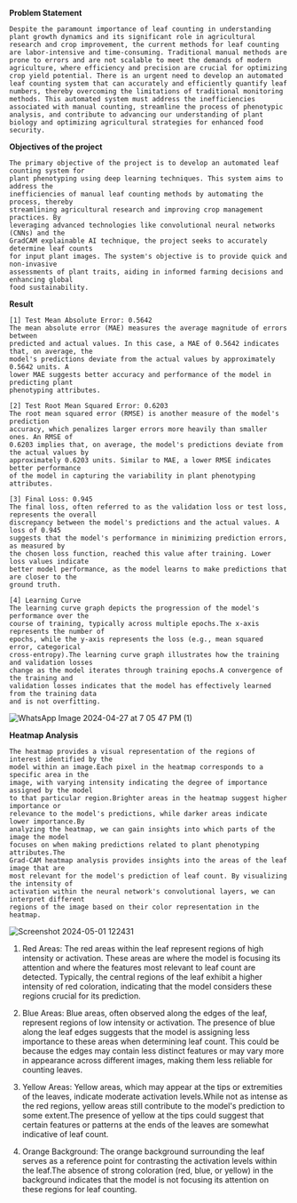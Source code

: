 **Problem Statement**

	Despite the paramount importance of leaf counting in understanding plant growth dynamics and its significant role in agricultural research and crop improvement, the current methods for leaf counting are labor-intensive and time-consuming. Traditional manual methods are prone to errors and are not scalable to meet the demands of modern agriculture, where efficiency and precision are crucial for optimizing crop yield potential. There is an urgent need to develop an automated leaf counting system that can accurately and efficiently quantify leaf numbers, thereby overcoming the limitations of traditional monitoring methods. This automated system must address the inefficiencies associated with manual counting, streamline the process of phenotypic analysis, and contribute to advancing our understanding of plant biology and optimizing agricultural strategies for enhanced food security.


**Objectives of the project**

	The primary objective of the project is to develop an automated leaf counting system for
	plant phenotyping using deep learning techniques. This system aims to address the
	inefficiencies of manual leaf counting methods by automating the process, thereby
	streamlining agricultural research and improving crop management practices. By
	leveraging advanced technologies like convolutional neural networks (CNNs) and the
	GradCAM explainable AI technique, the project seeks to accurately determine leaf counts
	for input plant images. The system's objective is to provide quick and non-invasive
	assessments of plant traits, aiding in informed farming decisions and enhancing global
	food sustainability.

**Result**

	[1] Test Mean Absolute Error: 0.5642
	The mean absolute error (MAE) measures the average magnitude of errors between
	predicted and actual values. In this case, a MAE of 0.5642 indicates that, on average, the
	model's predictions deviate from the actual values by approximately 0.5642 units. A
	lower MAE suggests better accuracy and performance of the model in predicting plant
	phenotyping attributes.
	
	[2] Test Root Mean Squared Error: 0.6203
	The root mean squared error (RMSE) is another measure of the model's prediction
	accuracy, which penalizes larger errors more heavily than smaller ones. An RMSE of
	0.6203 implies that, on average, the model's predictions deviate from the actual values by
	approximately 0.6203 units. Similar to MAE, a lower RMSE indicates better performance
	of the model in capturing the variability in plant phenotyping attributes.
	
	[3] Final Loss: 0.945
	The final loss, often referred to as the validation loss or test loss, represents the overall
	discrepancy between the model's predictions and the actual values. A loss of 0.945
	suggests that the model's performance in minimizing prediction errors, as measured by
	the chosen loss function, reached this value after training. Lower loss values indicate
	better model performance, as the model learns to make predictions that are closer to the
	ground truth.
	
	[4] Learning Curve
	The learning curve graph depicts the progression of the model's performance over the
	course of training, typically across multiple epochs.The x-axis represents the number of
	epochs, while the y-axis represents the loss (e.g., mean squared error, categorical
	cross-entropy).The learning curve graph illustrates how the training and validation losses
	change as the model iterates through training epochs.A convergence of the training and
	validation losses indicates that the model has effectively learned from the training data
	and is not overfitting.

![WhatsApp Image 2024-04-27 at 7 05 47 PM (1)](https://github.com/VishalPatil80/MP_GRP_28/assets/168839338/92e66f81-149e-41e4-81fc-a03b706724fe)

**Heatmap Analysis**

	The heatmap provides a visual representation of the regions of interest identified by the
	model within an image.Each pixel in the heatmap corresponds to a specific area in the
	image, with varying intensity indicating the degree of importance assigned by the model
	to that particular region.Brighter areas in the heatmap suggest higher importance or
	relevance to the model's predictions, while darker areas indicate lower importance.By
	analyzing the heatmap, we can gain insights into which parts of the image the model
	focuses on when making predictions related to plant phenotyping attributes.The
	Grad-CAM heatmap analysis provides insights into the areas of the leaf image that are
	most relevant for the model's prediction of leaf count. By visualizing the intensity of
	activation within the neural network's convolutional layers, we can interpret different
	regions of the image based on their color representation in the heatmap.


![Screenshot 2024-05-01 122431](https://github.com/VishalPatil80/MP_GRP_28/assets/168839338/8a02abeb-e6f0-42a3-ba10-8ebbedcc51e6)


1. Red Areas:
	The red areas within the leaf represent regions of high intensity or activation. These areas
	are where the model is focusing its attention and where the features most relevant to leaf
	count are detected.
	Typically, the central regions of the leaf exhibit a higher intensity of red coloration,
	indicating that the model considers these regions crucial for its prediction.

2. Blue Areas:
	Blue areas, often observed along the edges of the leaf, represent regions of low intensity
	or activation.
	The presence of blue along the leaf edges suggests that the model is assigning less
	importance to these areas when determining leaf count.
	This could be because the edges may contain less distinct features or may vary more in
	appearance across different images, making them less reliable for counting leaves.

4. Yellow Areas:
	Yellow areas, which may appear at the tips or extremities of the leaves, indicate moderate
	activation levels.While not as intense as the red regions, yellow areas still contribute to
	the model's prediction to some extent.The presence of yellow at the tips could suggest
	that certain features or patterns at the ends of the leaves are somewhat indicative of leaf
	count.

5. Orange Background:
	The orange background surrounding the leaf serves as a reference point for contrasting
	the activation levels within the leaf.The absence of strong coloration (red, blue, or
	yellow) in the background indicates that the model is not focusing its attention on these
	regions for leaf counting.
